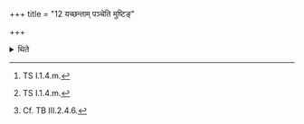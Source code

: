 +++
title = "12 यच्छन्ताम् पञ्चेति मुष्टिङ्"

+++

<details><summary>थिते</summary>

12. Having taken five handfuls of grains with yacchantām panca[^1] having poured the handful (of grains) in the ladle, hav ing recited, devasya tvā...[^1] he takes the grains thrice; silently (without any formula) he takes the fourth handful of grains.[^2]  

[^1]: TS I.1.4.m.  

[^2]: Cf. TB III.2.4.6.
</details>
